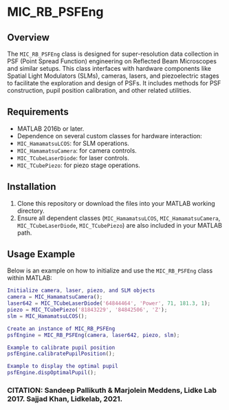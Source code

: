 # MIC_RB_PSFEng

## Overview
The `MIC_RB_PSFEng` class is designed for super-resolution data collection in PSF (Point Spread Function) engineering on Reflected Beam Microscopes and similar setups. This class interfaces with hardware components like Spatial Light Modulators (SLMs), cameras, lasers, and piezoelectric stages to facilitate the exploration and design of PSFs. It includes methods for PSF construction, pupil position calibration, and other related utilities.

## Requirements
- MATLAB 2016b or later.
- Dependence on several custom classes for hardware interaction:
- `MIC_HamamatsuLCOS`: for SLM operations.
- `MIC_HamamatsuCamera`: for camera controls.
- `MIC_TCubeLaserDiode`: for laser controls.
- `MIC_TCubePiezo`: for piezo stage operations.

## Installation
1. Clone this repository or download the files into your MATLAB working directory.
2. Ensure all dependent classes (`MIC_HamamatsuLCOS`, `MIC_HamamatsuCamera`, `MIC_TCubeLaserDiode`, `MIC_TCubePiezo`) are also included in your MATLAB path.

## Usage Example
Below is an example on how to initialize and use the `MIC_RB_PSFEng` class within MATLAB:
```matlab
Initialize camera, laser, piezo, and SLM objects
camera = MIC_HamamatsuCamera();
laser642 = MIC_TCubeLaserDiode('64844464', 'Power', 71, 181.3, 1);
piezo = MIC_TCubePiezo('81843229', '84842506', 'Z');
slm = MIC_HamamatsuLCOS();

Create an instance of MIC_RB_PSFEng
psfEngine = MIC_RB_PSFEng(camera, laser642, piezo, slm);

Example to calibrate pupil position
psfEngine.calibratePupilPosition();

Example to display the optimal pupil
psfEngine.dispOptimalPupil();
```
### CITATION: Sandeep Pallikuth & Marjolein Meddens, Lidke Lab 2017. Sajjad Khan, Lidkelab, 2021.

